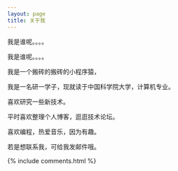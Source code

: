 ```yaml
---
layout: page
title: 关于我 
---
```


我是谁呢。。。。

我是谁呢。。。。

我是一个搬砖的搬砖的小程序猿，

我是一名研一学子，现就读于中国科学院大学，计算机专业。

喜欢研究一些新技术。

平时喜欢整理个人博客，逛逛技术论坛。

喜欢编程，热爱音乐，因为有趣。







若是想联系我，可给我发邮件哦。


{% include comments.html %}


